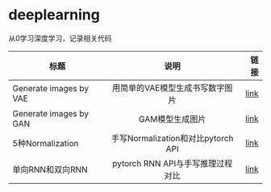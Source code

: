 # deeplearning
从0学习深度学习，记录相关代码

| 标题   |      说明      |  链接 |
|----------|:-------------:|------:|
| Generate images by VAE |  用简单的VAE模型生成书写数字图片 | <a href="./basic_vae.ipynb">link</a> |
| Generate images by GAN | GAM模型生成图片 | <a href="./Basic_code/Basic_GAN.ipynb">link</a> |
|5种Normalization | 手写Normalization和对比pytorch API | <a href="./Basic_code/5种normlization.ipynb">link</a>|
|单向RNN和双向RNN|pytorch RNN API与手写推理过程对比|<a href="./Basic_code/单向RNN和双向RNN实现.ipynb">link</a>|
